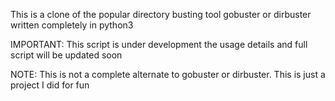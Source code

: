 This is a clone of the popular directory busting tool gobuster or dirbuster
written completely in python3


IMPORTANT:
This script is under development the usage details and full script will be updated soon

NOTE:
This is not a complete alternate to gobuster or dirbuster. 
This is just a project I did for fun
 